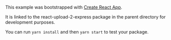 This example was bootstrapped with [Create React App](https://github.com/facebook/create-react-app).

It is linked to the react-upload-2-express package in the parent directory for development purposes.

You can run `yarn install` and then `yarn start` to test your package.
